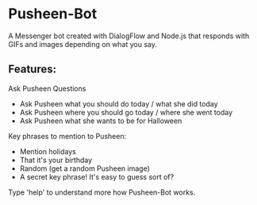 # Pusheen-Bot
A Messenger bot created with DialogFlow and Node.js that responds with GIFs and images depending on what you say.

## Features:
Ask Pusheen Questions
* Ask Pusheen what you should do today / what she did today
* Ask Pusheen where you should go today / where she went today
* Ask Pusheen what she wants to be for Halloween

Key phrases to mention to Pusheen:
* Mention holidays
* That it's your birthday
* Random (get a random Pusheen image)
* A secret key phrase! It's easy to guess sort of?

Type 'help' to understand more how Pusheen-Bot works.
